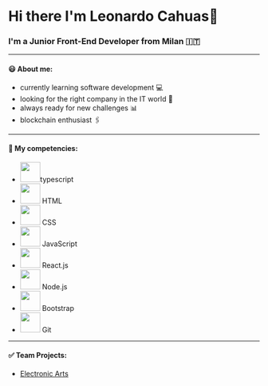 # Hi there I'm Leonardo Cahuas👋

### I'm a Junior Front-End Developer from Milan :it:
---

#### :smiley: About me:
- currently learning software development :computer:
- looking for the right company in the IT world :briefcase:
- always ready for new challenges :bar_chart:
- blockchain enthusiast :paperclips:
---

#### :open_file_folder: My competencies:
- <img src="https://user-images.githubusercontent.com/114410356/213879940-ccae4ac4-1be6-42fe-adf9-a22596df150b.svg" width=40px height=40px>typescript
- <img src="https://user-images.githubusercontent.com/114410356/213879966-f67c3e62-89b5-4144-ab7f-e58ab4b22fed.svg" width=40px height=40px> HTML
- <img src="https://user-images.githubusercontent.com/114410356/213879972-b549b14c-7e4f-40f3-85f7-d4c25e52dada.svg" width=40px height=40px> CSS
- <img src="https://user-images.githubusercontent.com/114410356/213879962-32b7d53e-709e-4713-b3d9-caf3c2f851c4.svg" width=40px height=40px> JavaScript
- <img src="https://user-images.githubusercontent.com/114410356/213879974-54d0a315-c90c-4882-8d9e-0c10c904f7b5.svg" width=40px height=40px> React.js
- <img src="https://user-images.githubusercontent.com/114410356/213879975-3b08fc53-5529-41d8-a620-ba2768bd4ddf.svg" width=40px height=40px> Node.js
- <img src="https://user-images.githubusercontent.com/114410356/213879983-9ce11adb-3bac-4d3e-ba17-3caaa89089f1.svg" width=40px height=40px> Bootstrap
- <img src="https://user-images.githubusercontent.com/114410356/213879971-025f2fcc-6d49-406a-9194-56a660f74fdd.svg" width=40px height=40px> Git
---
#### :white_check_mark: Team Projects:
- <a href="https://github.com/LeonardoCahuas/Electronic-Arts">Electronic Arts</a>
<!--
**LeonardoCahuas/LeonardoCahuas** is a ✨ _special_ ✨ repository because its `README.md` (this file) appears on your GitHub profile.

Here are some ideas to get you started:

:smiley: About me:
- currently learning software development :computer:
- looking for the right company in the IT world :briefcase:
- always ready for new challenges :bar_chart:
- blockchain enthusiast :paperclips: 



- 🔭 I’m currently working on ...![typescript](https://user-images.githubusercontent.com/114410356/213879940-ccae4ac4-1be6-42fe-adf9-a22596df150b.svg)

- 🌱 I’m currently learning ...
- 👯 I’m looking to collaborate on ...
- 🤔 I’m looking for help with ...
- 💬 Ask me about ...
- 📫 How to reach me: ...
- 😄 Pronouns: ...
- ⚡ Fun fact: ...
-->
